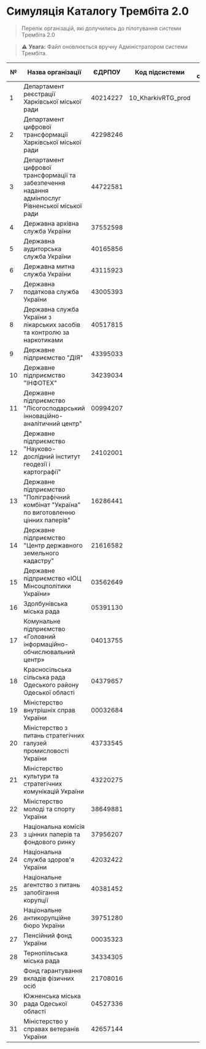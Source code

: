 # Симуляція Каталогу Трембіта 2.0

> Перелік організацій, які долучились до пілотування системи Трембіта 2.0

> ⚠️ **Увага:** Файл оновлюється вручну Адміністратором системи Трембіта.

| №  | Назва організації                                                                               | ЄДРПОУ     | Код підсистеми     | Код сервісу |
|----|-------------------------------------------------------------------------------------------------|------------|--------------------|-------------|
| 1  | Департамент реєстрації Харківської міської ради                                                 | 40214227   | 10_KharkivRTG_prod |             |
| 2  | Департамент цифрової трансформації Харківської міської ради                                     | 42298246   |                |             |
| 3  | Департамент цифрової трансформації та забезпечення надання адмінпослуг Рівненської міської ради | 44722581   |                |             |
| 4  | Державна архівна служба України                                                                 | 37552598   |                |             |
| 5  | Державна аудиторська служба України                                                             | 40165856   |                |             |
| 6  | Державна митна служба України                                                                   | 43115923   |                |             |
| 7  | Державна податкова служба України                                                               | 43005393   |                |             |
| 8  | Державна служба України з лікарських засобів та контролю за наркотиками                         | 40517815   |                |             |
| 9  | Державне підприємство "ДІЯ"                                                                     | 43395033   |                |             |
| 10 | Державне підприємство "ІНФОТЕХ"                                                                 | 34239034   |                |             |
| 11 | Державне підприємство "Лісогосподарський інноваційно-аналітичний центр"                         | 00994207   |                |             |
| 12 | Державне підприємство "Науково-дослідний інститут геодезії і картографії"                       | 24102001   |                |             |
| 13 | Державне підприємство "Поліграфічний комбінат "Україна" по виготовленню цінних паперів"         | 16286441   |                |             |
| 14 | Державне підприємство "Центр державного земельного кадастру"                                    | 21616582   |                |             |
| 15 | Державне підприємство «ІОЦ Мінсоцполітики України»                                              | 03562649   |                |             |
| 16 | Здолбунівська міська рада                                                                       | 05391130   |                |             |
| 17 | Комунальне підприємство «Головний інформаційно-обчислювальний центр»                            | 04013755   |                |             |
| 18 | Красносільська сільська рада Одеського району Одеської області                                  | 04379657   |                |             |
| 19 | Міністерство внутрішніх справ України                                                           | 00032684   |                |             |
| 20 | Міністерство з питань стратегічних галузей промисловості України                                | 43733545   |                |             |
| 21 | Міністерство культури та стратегічних комунікацій України                                       | 43220275   |                |             |
| 22 | Міністерство молоді та спорту України                                                           | 38649881   |                |             |
| 23 | Національна комісія з цінних паперів та фондового ринку                                         | 37956207   |                |             |
| 24 | Національна служба здоров'я України                                                             | 42032422   |                |             |
| 25 | Національне агентство з питань запобігання корупції                                             | 40381452   |                |             |
| 26 | Національне антикорупційне бюро України                                                         | 39751280   |                |             |
| 27 | Пенсійний фонд України                                                                          | 00035323   |                |             |
| 28 | Тернопільська міська рада                                                                       | 34334305   |                |             |
| 29 | Фонд гарантування вкладів фізичних осіб                                                         | 21708016   |                |             |
| 30 | Южненська міська рада Одеської області                                                          | 04527336   |                |             |
| 31 | Міністерство у справах ветеранів України                                                        | 42657144   |                |             |
